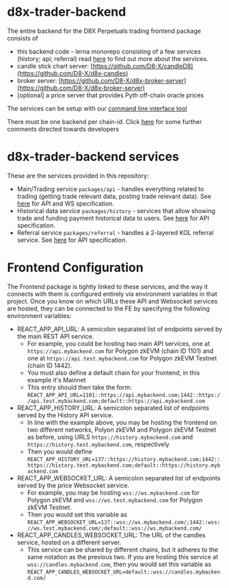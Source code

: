 # d8x-trader-backend

The entire backend for the D8X Perpetuals trading frontend package consists of

- this backend code - lerna monorepo consisting of a few services (history; api;
  referral) read [here](#d8x-trader-backend-services) to find out more about the services.
- candle stick chart server: [https://github.com/D8-X/candleD8](https://github.com/D8-X/d8x-candles)
- broker server: [https://github.com/D8-X/d8x-broker-server](https://github.com/D8-X/d8x-broker-server)
- [optional] a price server that provides Pyth off-chain oracle prices

The services can be setup with our [command line interface tool](https://github.com/D8-X/d8x-cli)

There must be one backend per chain-id.
Click [here](README_DEV.md) for some further comments directed towards developers

# d8x-trader-backend services

These are the services provided in this repository:

- Main/Trading service `packages/api`  - handles everything related to trading (getting trade relevant data, posting trade relevant data). See [here](./packages/api/README.md) for API and WS specification.
- Historical data service `packages/history` - services that allow showing trade and funding payment historical data to users. See [here](./packages/history/README.md) for API specification.
- Referral service `packages/referral` - handles a 2-layered KOL referral service. See [here](./packages/referral/README_API.md) for API specification.

# Frontend Configuration

The Frontend package is tightly linked to these services, and the way it connects with them is configured entirely via environment variables in that project. Once you know on which URLs these API and Websocket services are hosted, they can be connected to the FE by specifying the following environment variables:

- REACT_APP_API_URL: A semicolon separated list of endpoints served by the main REST API service.
  - For example, you could be hosting two main API services, one at `https://api.mybackend.com` for Polygon zkEVM (chain ID 1101) and one at `https://api.test.mybackend.com` for Polygon zkEVM Testnet (chain ID 1442).
  - You must also define a default chain for your frontend, in this example it's Mainnet
  - This entry should then take the form:
    `REACT_APP_API_URL=1101::https://api.mybackend.com;1442::https://api.test.mybackend.com;default::https://api.mybackend.com`
- REACT_APP_HISTORY_URL: A semicolon separated list of endpoints served by the History API service.
  - In line with the example above, you may be hosting the frontend on two different networks, Polyon zkEVM and Polygon zkEVM Testnet as before, using URLS `https://history.mybackend.com` and `https://history.test.mybackend.com`, respectively
  - Then you would define
    `REACT_APP_HISTORY_URL=137::https://history.mybackend.com;1442::https://history.test.mybackend.com;default::https://history.mybackend.com`
- REACT_APP_WEBSOCKET_URL: A semicolon separated list of endpoints served by the price Websocket service.
  - For example, you may be hosting `wss://ws.mybackend.com` for Polygon zkEVM and `wss://ws.test.mybackend.com` for Polygon zkEVM Testnet.
  - Then you would set this variable as
    `REACT_APP_WEBSOCKET_URL=137::wss://ws.mybackend.com/;1442::wss://ws.test.mybackend.com/;default::wss://ws.mybackend.com/`
- REACT_APP_CANDLES_WEBSOCKET_URL: The URL of the candles service, hosted on a different server.
  - This service can be shared by different chains, but it adheres to the same notation as the previous two. If you are hosting this service at `wss://candles.mybackend.com`, then you would set this variable as
    `REACT_APP_CANDLES_WEBSOCKET_URL=default::wss://candles.mybackend.com/`
